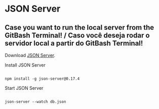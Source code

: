 # JSON Server 

##  Case you want to run the local server from the GitBash Terminal! / Caso você deseja rodar o servidor local a partir do GitBash Terminal! 

Download [JSON Server](https://github.com/typicode/json-server/tree/v0).

Install JSON Server

```

npm install -g json-server@0.17.4

```

Start JSON Server

```

json-server --watch db.json

```














